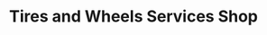 ---
title: "Tires and Wheels Services Shop"
url: /clayton/tires-and-wheels-services-shop/
shop: tyres
---